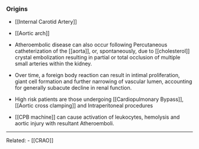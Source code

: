 ### Origins
- [[Internal Carotid Artery]]
- [[Aortic arch]] 

- Atheroembolic disease can also occur following Percutaneous catheterization of the [[aorta]], or, spontaneously, due to [[cholesterol]] crystal embolization resulting in partial or total occlusion of multiple small arteries within the kidney. 
- Over time, a foreign body reaction can result in intimal proliferation, giant cell formation and further narrowing of vascular lumen, accounting for generally subacute decline in renal function.
- High risk patients are those undergoing [[Cardiopulmonary Bypass]], [[Aortic cross clamping]] and Intraperitoneal procedures
- [[CPB machine]] can cause activation of leukocytes, hemolysis and aortic injury with resultant Atheroemboli.

---
Related: 
	- [[CRAO]] 
